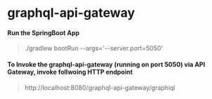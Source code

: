 # graphql-api-gateway

#### Run the SpringBoot App
>./gradlew bootRun --args='--server.port=5050'

####  To Invoke the graphql-api-gateway (running on port 5050) via API Gateway, invoke follwoing HTTP endpoint
> http://localhost:8080/graphql-api-gateway/graphiql